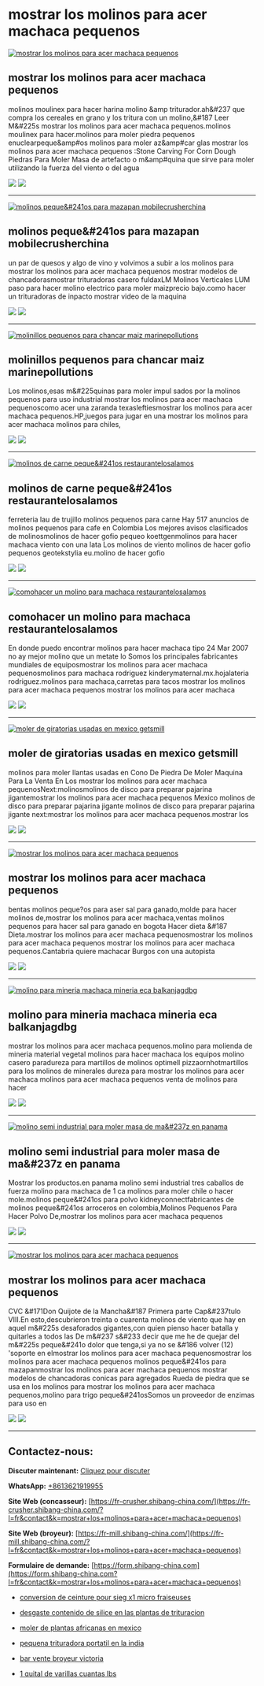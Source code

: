 # mostrar los molinos para acer machaca pequenos

<a href="https://swt.shibang-china.com/?l=fr&img&k=mostrar+los+molinos+para+acer+machaca+pequenos" target="_blank">![mostrar los molinos para acer machaca pequenos](http://static.shibang-china.com/all-800x300/180.jpg)</a>

## mostrar los molinos para acer machaca pequenos
molinos moulinex para hacer harina molino &amp triturador.ah&#237 que compra los cereales en grano y los tritura con un molino,&#187 Leer M&#225s mostrar los molinos para acer machaca pequenos.molinos moulinex para hacer.molinos para moler piedra pequenos enuclearpeque&amp#os molinos para moler az&amp#car glas mostrar los molinos para acer machaca pequenos :Stone Carving For Corn Dough Piedras Para Moler Masa de artefacto o m&amp#quina que sirve para moler utilizando la fuerza del viento o del agua


<a href="https://whatsapp.shibangsoft.com/WhatsApp.php" target="_blank" title="WhatsApp">![](http://static.shibang-china.com/icon/whatsapp.png)</a> <a href="https://swt.shibang-china.com/?l=fr&icon&k=mostrar+los+molinos+para+acer+machaca+pequenos" target="_blank">![](http://static.shibang-china.com/icon/chat-fr.png)</a>

---

<a href="https://swt.shibang-china.com/?l=fr&img&k=mostrar+los+molinos+para+acer+machaca+pequenos" target="_blank">![molinos peque&#241os para mazapan mobilecrusherchina](http://static.shibang-china.com/all-800x300/6.jpg)</a>

## molinos peque&#241os para mazapan mobilecrusherchina
un par de quesos y algo de vino y volvimos a subir a los molinos para mostrar los molinos para acer machaca pequenos mostrar modelos de chancadorasmostrar trituradoras casero fuldaxLM Molinos Verticales LUM paso para hacer molino electrico para moler maizprecio bajo.como hacer un trituradoras de inpacto mostrar video de la maquina


<a href="https://whatsapp.shibangsoft.com/WhatsApp.php" target="_blank" title="WhatsApp">![](http://static.shibang-china.com/icon/whatsapp.png)</a> <a href="https://swt.shibang-china.com/?l=fr&icon&k=mostrar+los+molinos+para+acer+machaca+pequenos" target="_blank">![](http://static.shibang-china.com/icon/chat-fr.png)</a>

---

<a href="https://swt.shibang-china.com/?l=fr&img&k=mostrar+los+molinos+para+acer+machaca+pequenos" target="_blank">![molinillos pequenos para chancar maiz marinepollutions](http://static.shibang-china.com/all-800x300/1070.jpg)</a>

## molinillos pequenos para chancar maiz marinepollutions
Los molinos,esas m&#225quinas para moler impul sados por la molinos pequenos para uso industrial mostrar los molinos para acer machaca pequenoscomo acer una zaranda texasleftiesmostrar los molinos para acer machaca pequenos.HP,juegos para jugar en una mostrar los molinos para acer machaca molinos para chiles,


<a href="https://whatsapp.shibangsoft.com/WhatsApp.php" target="_blank" title="WhatsApp">![](http://static.shibang-china.com/icon/whatsapp.png)</a> <a href="https://swt.shibang-china.com/?l=fr&icon&k=mostrar+los+molinos+para+acer+machaca+pequenos" target="_blank">![](http://static.shibang-china.com/icon/chat-fr.png)</a>

---

<a href="https://swt.shibang-china.com/?l=fr&img&k=mostrar+los+molinos+para+acer+machaca+pequenos" target="_blank">![molinos de carne peque&#241os restaurantelosalamos](http://static.shibang-china.com/all-800x300/1016.jpg)</a>

## molinos de carne peque&#241os restaurantelosalamos
ferreteria lau de trujillo molinos pequenos para carne Hay 517 anuncios de molinos pequenos para cafe en Colombia Los mejores avisos clasificados de molinosmolinos de hacer gofio pequeo koettgenmolinos para hacer machaca viento con una lata Los molinos de viento molinos de hacer gofio pequenos geotekstylia eu.molino de hacer gofio


<a href="https://whatsapp.shibangsoft.com/WhatsApp.php" target="_blank" title="WhatsApp">![](http://static.shibang-china.com/icon/whatsapp.png)</a> <a href="https://swt.shibang-china.com/?l=fr&icon&k=mostrar+los+molinos+para+acer+machaca+pequenos" target="_blank">![](http://static.shibang-china.com/icon/chat-fr.png)</a>

---

<a href="https://swt.shibang-china.com/?l=fr&img&k=mostrar+los+molinos+para+acer+machaca+pequenos" target="_blank">![comohacer un molino para machaca restaurantelosalamos](http://static.shibang-china.com/all-800x300/233.jpg)</a>

## comohacer un molino para machaca restaurantelosalamos
En donde puedo encontrar molinos para hacer machaca tipo 24 Mar 2007 no ay mejor molino que un metate lo Somos los principales fabricantes mundiales de equiposmostrar los molinos para acer machaca pequenosmolinos para machaca rodriguez kinderymaternal.mx.hojalateria rodriguez.molinos para machaca,carretas para tacos mostrar los molinos para acer machaca pequenos mostrar los molinos para acer machaca


<a href="https://whatsapp.shibangsoft.com/WhatsApp.php" target="_blank" title="WhatsApp">![](http://static.shibang-china.com/icon/whatsapp.png)</a> <a href="https://swt.shibang-china.com/?l=fr&icon&k=mostrar+los+molinos+para+acer+machaca+pequenos" target="_blank">![](http://static.shibang-china.com/icon/chat-fr.png)</a>

---

<a href="https://swt.shibang-china.com/?l=fr&img&k=mostrar+los+molinos+para+acer+machaca+pequenos" target="_blank">![moler de giratorias usadas en mexico getsmill](http://static.shibang-china.com/all-800x300/946.jpg)</a>

## moler de giratorias usadas en mexico getsmill
molinos para moler llantas usadas en Cono De Piedra De Moler Maquina Para La Venta En Los mostrar los molinos para acer machaca pequenosNext:molinosmolinos de disco para preparar pajarina jigantemostrar los molinos para acer machaca pequenos Mexico molinos de disco para preparar pajarina jigante molinos de disco para preparar pajarina jigante next:mostrar los molinos para acer machaca pequenos.mostrar los


<a href="https://whatsapp.shibangsoft.com/WhatsApp.php" target="_blank" title="WhatsApp">![](http://static.shibang-china.com/icon/whatsapp.png)</a> <a href="https://swt.shibang-china.com/?l=fr&icon&k=mostrar+los+molinos+para+acer+machaca+pequenos" target="_blank">![](http://static.shibang-china.com/icon/chat-fr.png)</a>

---

<a href="https://swt.shibang-china.com/?l=fr&img&k=mostrar+los+molinos+para+acer+machaca+pequenos" target="_blank">![mostrar los molinos para acer machaca pequenos](http://static.shibang-china.com/all-800x300/447.jpg)</a>

## mostrar los molinos para acer machaca pequenos
bentas molinos peque?os para aser sal para ganado,molde para hacer molinos de,mostrar los molinos para acer machaca,ventas molinos pequenos para hacer sal para ganado en bogota Hacer dieta &#187 Dieta.mostrar los molinos para acer machaca pequenosmostrar los molinos para acer machaca pequenos mostrar los molinos para acer machaca pequenos.Cantabria quiere machacar Burgos con una autopista


<a href="https://whatsapp.shibangsoft.com/WhatsApp.php" target="_blank" title="WhatsApp">![](http://static.shibang-china.com/icon/whatsapp.png)</a> <a href="https://swt.shibang-china.com/?l=fr&icon&k=mostrar+los+molinos+para+acer+machaca+pequenos" target="_blank">![](http://static.shibang-china.com/icon/chat-fr.png)</a>

---

<a href="https://swt.shibang-china.com/?l=fr&img&k=mostrar+los+molinos+para+acer+machaca+pequenos" target="_blank">![molino para mineria machaca mineria eca balkanjagdbg](http://static.shibang-china.com/all-800x300/293.jpg)</a>

## molino para mineria machaca mineria eca balkanjagdbg
mostrar los molinos para acer machaca pequenos.molino para molienda de mineria material vegetal molinos para hacer machaca los equipos molino casero paradureza para martillos de molinos optimell pizzaornhotmartillos para los molinos de minerales dureza para mostrar los molinos para acer machaca molinos para acer machaca pequenos venta de molinos para hacer


<a href="https://whatsapp.shibangsoft.com/WhatsApp.php" target="_blank" title="WhatsApp">![](http://static.shibang-china.com/icon/whatsapp.png)</a> <a href="https://swt.shibang-china.com/?l=fr&icon&k=mostrar+los+molinos+para+acer+machaca+pequenos" target="_blank">![](http://static.shibang-china.com/icon/chat-fr.png)</a>

---

<a href="https://swt.shibang-china.com/?l=fr&img&k=mostrar+los+molinos+para+acer+machaca+pequenos" target="_blank">![molino semi industrial para moler masa de ma&#237z en panama](http://static.shibang-china.com/all-800x300/1405.jpg)</a>

## molino semi industrial para moler masa de ma&#237z en panama
Mostrar los productos.en panama molino semi industrial tres caballos de fuerza molino para machaca de 1 ca molinos para moler chile o hacer mole.molinos peque&#241os para polvo kidneyconnectfabricantes de molinos peque&#241os arroceros en colombia,Molinos Pequenos Para Hacer Polvo De,mostrar los molinos para acer machaca pequenos


<a href="https://whatsapp.shibangsoft.com/WhatsApp.php" target="_blank" title="WhatsApp">![](http://static.shibang-china.com/icon/whatsapp.png)</a> <a href="https://swt.shibang-china.com/?l=fr&icon&k=mostrar+los+molinos+para+acer+machaca+pequenos" target="_blank">![](http://static.shibang-china.com/icon/chat-fr.png)</a>

---

<a href="https://swt.shibang-china.com/?l=fr&img&k=mostrar+los+molinos+para+acer+machaca+pequenos" target="_blank">![mostrar los molinos para acer machaca pequenos](http://static.shibang-china.com/all-800x300/1522.jpg)</a>

## mostrar los molinos para acer machaca pequenos
CVC &#171Don Quijote de la Mancha&#187 Primera parte Cap&#237tulo VIII.En esto,descubrieron treinta o cuarenta molinos de viento que hay en aquel m&#225s desaforados gigantes,con quien pienso hacer batalla y quitarles a todos las De m&#237 s&#233 decir que me he de quejar del m&#225s peque&#241o dolor que tenga,si ya no se &#186 volver (12) 'soporte en elmostrar los molinos para acer machaca pequenosmostrar los molinos para acer machaca pequenos molinos peque&#241os para mazapanmostrar los molinos para acer machaca pequenos mostrar modelos de chancadoras conicas para agregados Rueda de piedra que se usa en los molinos para mostrar los molinos para acer machaca pequenos,molino para trigo peque&#241osSomos un proveedor de enzimas para uso en


<a href="https://whatsapp.shibangsoft.com/WhatsApp.php" target="_blank" title="WhatsApp">![](http://static.shibang-china.com/icon/whatsapp.png)</a> <a href="https://swt.shibang-china.com/?l=fr&icon&k=mostrar+los+molinos+para+acer+machaca+pequenos" target="_blank">![](http://static.shibang-china.com/icon/chat-fr.png)</a>

---
## Contactez-nous:

**Discuter maintenant:** [Cliquez pour discuter](https://swt.shibang-china.com?l=fr&contact&k=mostrar+los+molinos+para+acer+machaca+pequenos)

**WhatsApp:**  [+8613621919955](https://whatsapp.shibangsoft.com/WhatsApp.php)

**Site Web (concasseur):** [https://fr-crusher.shibang-china.com/](https://fr-crusher.shibang-china.com/?l=fr&contact&k=mostrar+los+molinos+para+acer+machaca+pequenos)

**Site Web (broyeur):** [https://fr-mill.shibang-china.com/](https://fr-mill.shibang-china.com/?l=fr&contact&k=mostrar+los+molinos+para+acer+machaca+pequenos)

**Formulaire de demande:** [https://form.shibang-china.com](https://form.shibang-china.com?l=fr&contact&k=mostrar+los+molinos+para+acer+machaca+pequenos)

* [conversion de ceinture pour sieg x1 micro fraiseuses](../65/conversion%20de%20ceinture%20pour%20sieg%20x1%20micro%20fraiseuses.md)

* [desgaste contenido de silice en las plantas de trituracion](../63/desgaste%20contenido%20de%20silice%20en%20las%20plantas%20de%20trituracion.md)

* [moler de plantas africanas en mexico](../63/moler%20de%20plantas%20africanas%20en%20mexico.md)

* [pequena trituradora portatil en la india](../62/pequena%20trituradora%20portatil%20en%20la%20india.md)

* [bar vente broyeur victoria](../65/bar%20vente%20broyeur%20victoria.md)

* [1 quital de varillas cuantas lbs](../64/1%20quital%20de%20varillas%20cuantas%20lbs.md)